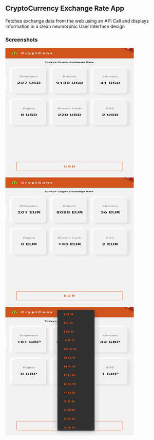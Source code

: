 
## CryptoCurrency Exchange Rate App
Fetches exchange data from the web using an API Call and displays information in a clean neumorphic User Interface design

### Screenshots


<img src="https://github.com/easyakowe/cryptConv/blob/master/Screenshot_1.png" width="400" height="400" />
<img src="https://github.com/easyakowe/cryptConv/blob/master/Screenshot_2.png" width="400" height="400" />
<img src="https://github.com/easyakowe/cryptConv/blob/master/Screenshot_3.png" width="400" height="400" />
